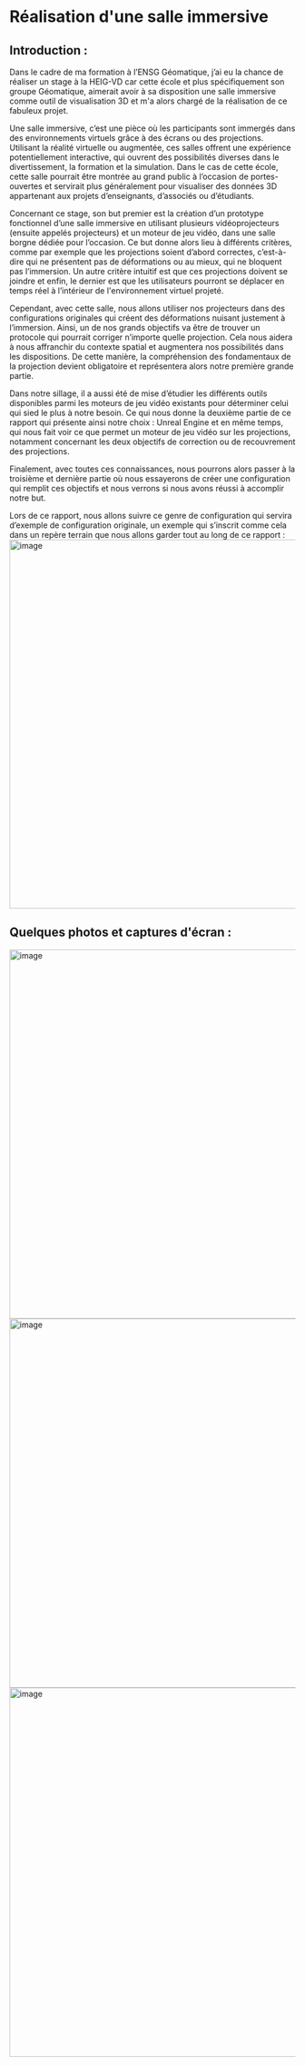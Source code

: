 # Réalisation d'une salle immersive

## Introduction : 

Dans le cadre de ma formation à l’ENSG Géomatique, j’ai eu la chance de réaliser un stage à la HEIG-VD car cette école et plus spécifiquement son groupe Géomatique, aimerait avoir à sa disposition une salle immersive comme outil de visualisation 3D et m'a alors chargé de la réalisation de ce fabuleux projet. 

Une salle immersive, c’est une pièce où les participants sont immergés dans des environnements virtuels grâce à des écrans ou des projections. Utilisant la réalité virtuelle ou augmentée, ces salles offrent une expérience potentiellement interactive, qui ouvrent des possibilités diverses dans le divertissement, la formation et la simulation. Dans le cas de cette école, cette salle pourrait être montrée au grand public à l’occasion de portes-ouvertes et servirait plus généralement pour visualiser des données 3D appartenant aux projets d’enseignants, d’associés ou d’étudiants. 

Concernant ce stage, son but premier est la création d’un prototype fonctionnel d’une salle immersive en utilisant plusieurs vidéoprojecteurs (ensuite appelés projecteurs) et un moteur de jeu vidéo, dans une salle borgne dédiée pour l’occasion. Ce but donne alors lieu à différents critères, comme par exemple que les projections soient d’abord correctes, c’est-à-dire qui ne présentent pas de déformations ou au mieux, qui ne bloquent pas l’immersion. Un autre critère intuitif est que ces projections doivent se joindre et enfin, le dernier est que les utilisateurs pourront se déplacer en temps réel à l’intérieur de l'environnement virtuel projeté. 

Cependant, avec cette salle, nous allons utiliser nos projecteurs dans des configurations originales qui créent des déformations nuisant justement à l’immersion. Ainsi, un de nos grands objectifs va être de trouver un protocole qui pourrait corriger n’importe quelle projection. Cela nous aidera à nous affranchir du contexte spatial et augmentera nos possibilités dans les dispositions. De cette manière, la compréhension des fondamentaux de la projection devient obligatoire et représentera alors notre première grande partie.

Dans notre sillage, il a aussi été de mise d’étudier les différents outils disponibles parmi les moteurs de jeu vidéo existants pour déterminer celui qui sied le plus à notre besoin. Ce qui nous donne la deuxième partie de ce rapport qui présente ainsi notre choix : Unreal Engine et en même temps, qui nous fait voir ce que permet un moteur de jeu vidéo sur les projections, notamment concernant les deux objectifs de correction ou de recouvrement des projections.

Finalement, avec toutes ces connaissances, nous pourrons alors passer à la troisième et dernière partie où nous essayerons de créer une configuration qui remplit ces objectifs et nous verrons si nous avons réussi à accomplir notre but.  

Lors de ce rapport, nous allons suivre ce genre de configuration qui servira d’exemple de configuration originale, un exemple qui s’inscrit comme cela dans un repère terrain que nous allons garder tout au long de ce rapport : 
<img width="650" alt="image" src="https://github.com/Matheoia/Salle-immersive/assets/121936719/ba721a59-e57e-42aa-a553-115e5ec9492c">

## Quelques photos et captures d'écran : 

<img width="650" alt="image" src="https://github.com/Matheoia/Salle-immersive/assets/121936719/f9154a12-c747-4430-b823-a8a5733f2e77">

<img width="650" alt="image" src="https://github.com/Matheoia/Salle-immersive/assets/121936719/d11e6852-e27c-427f-a522-c55db109b8a5">

<img width="650" alt="image" src="https://github.com/Matheoia/Salle-immersive/assets/121936719/54ca791d-7bfe-4836-b6a0-09dfa23bb049">




